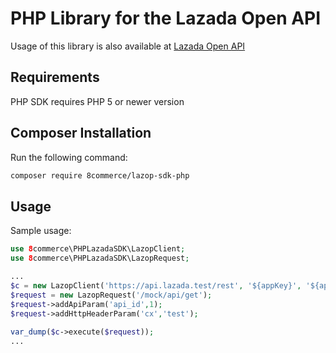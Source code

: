 # PHP Library for the Lazada Open API
Usage of this library is also available at [Lazada Open API](https://open.lazada.com)

Requirements
-----

PHP SDK requires PHP 5 or newer version

Composer Installation
-----

Run the following command:
```bash
composer require 8commerce/lazop-sdk-php
```

Usage
-----

Sample usage:
```php
use 8commerce\PHPLazadaSDK\LazopClient;
use 8commerce\PHPLazadaSDK\LazopRequest;

...
$c = new LazopClient('https://api.lazada.test/rest', '${appKey}', '${appSecret}');
$request = new LazopRequest('/mock/api/get');
$request->addApiParam('api_id',1);
$request->addHttpHeaderParam('cx','test');
    
var_dump($c->execute($request));
...

```